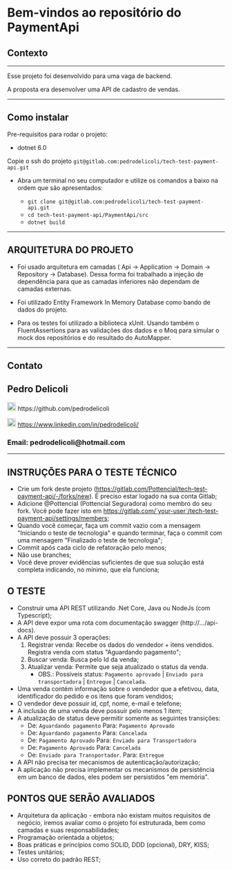 # Bem-vindos ao repositório do PaymentApi

## Contexto

---

Esse projeto foi desenvolvido para uma vaga de backend.

A proposta era desenvolver uma API de cadastro de vendas.

---

## Como instalar

Pre-requisitos para rodar o projeto: 
- dotnet 6.0

Copie o ssh do projeto `git@gitlab.com:pedrodelicoli/tech-test-payment-api.git`

* Abra um terminal no seu computador e utilize os comandos a baixo na ordem que são apresentados:

  * `git clone git@gitlab.com:pedrodelicoli/tech-test-payment-api.git`
  * `cd tech-test-payment-api/PaymentApi/src`
  * `dotnet build`

---

## ARQUITETURA DO PROJETO

- Foi usado arquitetura em camadas ( Api -> Application -> Domain -> Repository -> Database). Dessa forma foi trabalhado a injeção
de dependência para que as camadas inferiores não dependam de camadas externas.

- Foi utilizado Entity Framework In Memory Database como bando de dados do projeto.

- Para os testes foi utilizado a biblioteca xUnit. Usando também o FluentAssertions para as validações dos dados e o Moq para simular 
o mock dos repositórios e do resultado do AutoMapper.

---

## Contato
  
<h2> Pedro Delicoli </h2>
<img src="https://cdn-icons-png.flaticon.com/512/25/25231.png" alt="Github" width="20"/> https://github.com/pedrodelicoli

<img src="https://cdn.worldvectorlogo.com/logos/linkedin-icon-2.svg" alt="LinkedIn" width="20"/> https://www.linkedin.com/in/pedrodelicoli/
<h3> Email: pedrodelicoli@hotmail.com </h3>

---



## INSTRUÇÕES PARA O TESTE TÉCNICO

- Crie um fork deste projeto (https://gitlab.com/Pottencial/tech-test-payment-api/-/forks/new). É preciso estar logado na sua conta Gitlab;
- Adicione @Pottencial (Pottencial Seguradora) como membro do seu fork. Você pode fazer isto em  https://gitlab.com/`your-user`/tech-test-payment-api/settings/members;
 - Quando você começar, faça um commit vazio com a mensagem "Iniciando o teste de tecnologia" e quando terminar, faça o commit com uma mensagem "Finalizado o teste de tecnologia";
 - Commit após cada ciclo de refatoração pelo menos;
 - Não use branches;
 - Você deve prover evidências suficientes de que sua solução está completa indicando, no mínimo, que ela funciona;

## O TESTE
- Construir uma API REST utilizando .Net Core, Java ou NodeJs (com Typescript);
- A API deve expor uma rota com documentação swagger (http://.../api-docs).
- A API deve possuir 3 operações:
  1) Registrar venda: Recebe os dados do vendedor + itens vendidos. Registra venda com status "Aguardando pagamento";
  2) Buscar venda: Busca pelo Id da venda;
  3) Atualizar venda: Permite que seja atualizado o status da venda.
     * OBS.: Possíveis status: `Pagamento aprovado` | `Enviado para transportadora` | `Entregue` | `Cancelada`.
- Uma venda contém informação sobre o vendedor que a efetivou, data, identificador do pedido e os itens que foram vendidos;
- O vendedor deve possuir id, cpf, nome, e-mail e telefone;
- A inclusão de uma venda deve possuir pelo menos 1 item;
- A atualização de status deve permitir somente as seguintes transições: 
  - De: `Aguardando pagamento` Para: `Pagamento Aprovado`
  - De: `Aguardando pagamento` Para: `Cancelada`
  - De: `Pagamento Aprovado` Para: `Enviado para Transportadora`
  - De: `Pagamento Aprovado` Para: `Cancelada`
  - De: `Enviado para Transportador`. Para: `Entregue`
- A API não precisa ter mecanismos de autenticação/autorização;
- A aplicação não precisa implementar os mecanismos de persistência em um banco de dados, eles podem ser persistidos "em memória".

## PONTOS QUE SERÃO AVALIADOS
- Arquitetura da aplicação - embora não existam muitos requisitos de negócio, iremos avaliar como o projeto foi estruturada, bem como camadas e suas responsabilidades;
- Programação orientada a objetos;
- Boas práticas e princípios como SOLID, DDD (opcional), DRY, KISS;
- Testes unitários;
- Uso correto do padrão REST;
